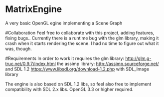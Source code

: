 # MatrixEngine
A very basic OpenGL egine implementing a Scene Graph


#Collaboration
Feel free to collaborate with this project, adding features, fixing bugs..
Currently there is a runtime bug with the glm library, making it crash when it starts rendering the scene. 
I had no time to figure out what it was, though. 

#Requirements
In order to work it requires the glm library: http://glm.g-truc.net/0.9.7/index.html
the assimp library: http://assimp.sourceforge.net/ and SDL 1.2 https://www.libsdl.org/download-1.2.php with SDL_Image library

The engine is also based on SDL 1.2 libs, so feel also free to implement compatibility with SDL 2.x libs.
OpenGL 3.3 or higher required.
